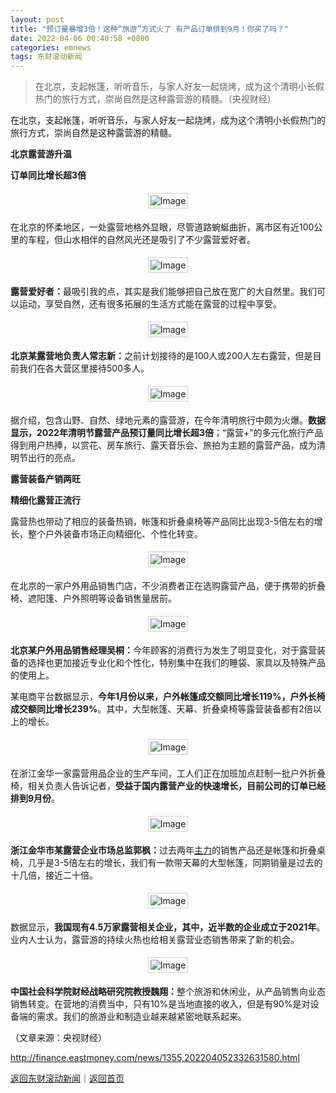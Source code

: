 ```yaml
---
layout: post
title: "预订量暴增3倍！这种“旅游”方式火了 有产品订单排到9月！你买了吗？"
date: 2022-04-06 00:40:58 +0800
categories: emnews
tags: 东财滚动新闻
---
```

> 在北京，支起帐篷，听听音乐，与家人好友一起烧烤，成为这个清明小长假热门的旅行方式，崇尚自然是这种露营游的精髓。（央视财经）

<p>在北京，支起帐篷，听听音乐，与家人好友一起烧烤，成为这个清明小长假热门的旅行方式，崇尚自然是这种露营游的精髓。</p>
 <p><strong>北京露营游升温</strong></p>
 <p><strong>订单同比增长超3倍</strong></p>
 <center><img src="https://dfscdn.dfcfw.com/download/D25179360185493512959_w1080h541.jpg" alt="Image" style="border:#d1d1d1 1px solid;padding:3px;margin:5px 0;" /></center><p>在北京的怀柔地区，一处露营地格外显眼，尽管道路蜿蜒曲折，离市区有近100公里的车程，但山水相伴的自然风光还是吸引了不少露营爱好者。 </p>
 <center><img src="https://dfscdn.dfcfw.com/download/D25239244838148092711_w1080h541.jpg" alt="Image" style="border:#d1d1d1 1px solid;padding:3px;margin:5px 0;" /></center><p><strong>露营爱好者：</strong>最吸引我的点，其实是我们能够把自己放在宽广的大自然里。我们可以运动，享受自然，还有很多拓展的生活方式能在露营的过程中享受。 </p>
 <center><img src="https://dfscdn.dfcfw.com/download/D25200461123993908255_w1080h541.jpg" alt="Image" style="border:#d1d1d1 1px solid;padding:3px;margin:5px 0;" /></center><p><strong>北京某露营地负责人常志新：</strong>之前计划接待的是100人或200人左右露营，但是目前我们在各大营区里接待500多人。</p>
 <center><img src="https://dfscdn.dfcfw.com/download/D25404977500972656171_w1080h541.jpg" alt="Image" style="border:#d1d1d1 1px solid;padding:3px;margin:5px 0;" /></center><p>据介绍，包含山野、自然、绿地元素的露营游，在今年清明旅行中颇为火爆。<strong>数据显示，2022年清明节露营产品预订量同比增长超3倍</strong>；“露营+”的多元化旅行产品得到用户热捧，以赏花、房车旅行、露天音乐会、旅拍为主题的露营产品，成为清明节出行的亮点。</p>
 <p><strong>露营装备产销两旺</strong></p>
 <p><strong>精细化露营正流行</strong></p>
 <p>露营热也带动了相应的装备热销，帐篷和折叠桌椅等产品同比出现3-5倍左右的增长，整个户外装备市场正向精细化、个性化转变。 </p>
 <center><img src="https://dfscdn.dfcfw.com/download/D25035739940135708544_w1080h541.jpg" alt="Image" style="border:#d1d1d1 1px solid;padding:3px;margin:5px 0;" /></center><p>在北京的一家户外用品销售门店，不少消费者正在选购露营产品，便于携带的折叠椅、遮阳篷、户外照明等设备销售量居前。</p>
 <center><img src="https://dfscdn.dfcfw.com/download/D24888839425935840762_w1080h541.jpg" alt="Image" style="border:#d1d1d1 1px solid;padding:3px;margin:5px 0;" /></center><p><strong>北京某户外用品销售经理吴桐：</strong>今年顾客的消费行为发生了明显变化，对于露营装备的选择也更加接近专业化和个性化，特别集中在我们的睡袋、家具以及特殊产品的使用上。</p>
 <p>某电商平台数据显示，<strong>今年1月份以来，户外帐篷成交额同比增长119%，户外长椅成交额同比增长239%</strong>。其中，大型帐篷、天幕、折叠桌椅等露营装备都有2倍以上的增长。 </p>
 <center><img src="https://dfscdn.dfcfw.com/download/D25697220723412640186_w1080h541.jpg" alt="Image" style="border:#d1d1d1 1px solid;padding:3px;margin:5px 0;" /></center><p>在浙江金华一家露营用品企业的生产车间，工人们正在加班加点赶制一批户外折叠椅，相关负责人告诉记者，<strong>受益于国内露营产业的快速增长，目前公司的订单已经排到9月份</strong>。</p>
 <center><img src="https://dfscdn.dfcfw.com/download/D25678029077343794495_w1080h541.jpg" alt="Image" style="border:#d1d1d1 1px solid;padding:3px;margin:5px 0;" /></center><p><strong>浙江金华市某露营企业市场总监郭枫：</strong>过去两年<span id="Info.3291"><a href="http://data.eastmoney.com/zlsj/" class="infokey">主力</a></span>的销售产品还是帐篷和折叠桌椅，几乎是3-5倍左右的增长，我们有一款带天幕的大型帐篷，同期销量是过去的十几倍，接近二十倍。</p>
 <center><img src="https://dfscdn.dfcfw.com/download/D24833084148310788687_w1080h541.jpg" alt="Image" style="border:#d1d1d1 1px solid;padding:3px;margin:5px 0;" /></center><p>数据显示，<strong>我国现有4.5万家露营相关企业，其中，近半数的企业成立于2021年</strong>。业内人士认为，露营游的持续火热也给相关露营业态销售带来了新的机会。 </p>
 <center><img src="https://dfscdn.dfcfw.com/download/D25042230659650675681_w1080h541.jpg" alt="Image" style="border:#d1d1d1 1px solid;padding:3px;margin:5px 0;" /></center><p><strong>中国社会科学院财经战略研究院教授魏翔：</strong>整个旅游和休闲业，从产品销售向业态销售转变。在营地的消费当中，只有10%是当地直接的收入，但是有90%是对设备端的需求。我们的旅游业和制造业越来越紧密地联系起来。</p><p class="em_media">（文章来源：央视财经）</p>

<http://finance.eastmoney.com/news/1355,202204052332631580.html>

[返回东财滚动新闻](//finews.withounder.com/emnews/)｜[返回首页](//finews.withounder.com/)